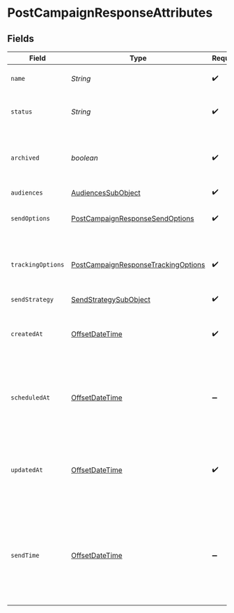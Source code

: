 # PostCampaignResponseAttributes


## Fields

| Field                                                                                                 | Type                                                                                                  | Required                                                                                              | Description                                                                                           | Example                                                                                               |
| ----------------------------------------------------------------------------------------------------- | ----------------------------------------------------------------------------------------------------- | ----------------------------------------------------------------------------------------------------- | ----------------------------------------------------------------------------------------------------- | ----------------------------------------------------------------------------------------------------- |
| `name`                                                                                                | *String*                                                                                              | :heavy_check_mark:                                                                                    | The campaign name                                                                                     |                                                                                                       |
| `status`                                                                                              | *String*                                                                                              | :heavy_check_mark:                                                                                    | The current status of the campaign                                                                    |                                                                                                       |
| `archived`                                                                                            | *boolean*                                                                                             | :heavy_check_mark:                                                                                    | Whether the campaign has been archived or not                                                         |                                                                                                       |
| `audiences`                                                                                           | [AudiencesSubObject](../../models/components/AudiencesSubObject.md)                                   | :heavy_check_mark:                                                                                    | N/A                                                                                                   |                                                                                                       |
| `sendOptions`                                                                                         | [PostCampaignResponseSendOptions](../../models/components/PostCampaignResponseSendOptions.md)         | :heavy_check_mark:                                                                                    | Options to use when sending a campaign                                                                |                                                                                                       |
| `trackingOptions`                                                                                     | [PostCampaignResponseTrackingOptions](../../models/components/PostCampaignResponseTrackingOptions.md) | :heavy_check_mark:                                                                                    | The tracking options associated with the campaign                                                     |                                                                                                       |
| `sendStrategy`                                                                                        | [SendStrategySubObject](../../models/components/SendStrategySubObject.md)                             | :heavy_check_mark:                                                                                    | N/A                                                                                                   |                                                                                                       |
| `createdAt`                                                                                           | [OffsetDateTime](https://docs.oracle.com/javase/8/docs/api/java/time/OffsetDateTime.html)             | :heavy_check_mark:                                                                                    | The datetime when the campaign was created                                                            | 2022-11-08T00:00:00+00:00                                                                             |
| `scheduledAt`                                                                                         | [OffsetDateTime](https://docs.oracle.com/javase/8/docs/api/java/time/OffsetDateTime.html)             | :heavy_minus_sign:                                                                                    | The datetime when the campaign was scheduled for future sending                                       | 2022-11-08T00:00:00+00:00                                                                             |
| `updatedAt`                                                                                           | [OffsetDateTime](https://docs.oracle.com/javase/8/docs/api/java/time/OffsetDateTime.html)             | :heavy_check_mark:                                                                                    | The datetime when the campaign was last updated by a user or the system                               | 2022-11-08T00:00:00+00:00                                                                             |
| `sendTime`                                                                                            | [OffsetDateTime](https://docs.oracle.com/javase/8/docs/api/java/time/OffsetDateTime.html)             | :heavy_minus_sign:                                                                                    | The datetime when the campaign will be / was sent or None if not yet scheduled by a send_job.         | 2022-11-08T00:00:00+00:00                                                                             |